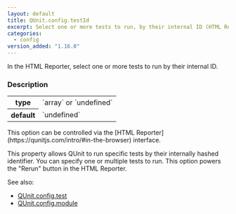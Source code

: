 ```yaml
---
layout: default
title: QUnit.config.testId
excerpt: Select one or more tests to run, by their internal ID (HTML Reporter).
categories:
  - config
version_added: "1.16.0"
---
```


In the HTML Reporter, select one or more tests to run by their internal ID.

### Description

<table>
<tr>
  <th>type</th>
  <td markdown="span">`array` or `undefined`</td>
</tr>
<tr>
  <th>default</th>
  <td markdown="span">`undefined`</td>
</tr>
</table>

<p class="note" markdown="1">This option can be controlled via the [HTML Reporter](https://qunitjs.com/intro/#in-the-browser) interface.</p>

This property allows QUnit to run specific tests by their internally hashed identifier. You can specify one or multiple tests to run. This option powers the "Rerun" button in the HTML Reporter.

See also:
* [QUnit.config.test](./test.md)
* [QUnit.config.module](./module.md)
